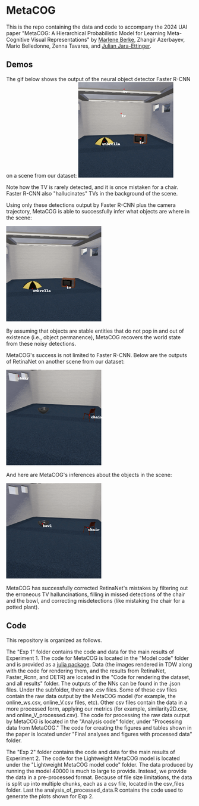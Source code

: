 # MetaCOG

This is the repo containing the data and code to accompany the 2024 UAI paper "MetaCOG: A Hierarchical Probabilistic Model for Learning Meta-Cognitive Visual Representations" by [Marlene Berke](https://marleneberke.github.io/), Zhangir Azerbayev, Mario Belledonne, Zenna Tavares, and [Julian Jara-Ettinger](https://compdevlab.yale.edu/).

## Demos
The gif below shows the output of the neural object detector Faster R-CNN on a scene from our dataset: 
![faster_rcnn_scene6.gif](demos/faster_rcnn_scene6.gif)

Note how the TV is rarely detected, and it is once mistaken for a chair. Faster R-CNN also "hallucinates" TVs in the background of the scene.

Using only these detections output by Faster R-CNN plus the camera trajectory, MetaCOG is able to successfully infer what objects are where in the scene:

![metacog_faster_rcnn_scene6.gif](demos/metacog_faster_rcnn_scene6.gif)

By assuming that objects are stable entities that do not pop in and out of existence (i.e., object permanence), MetaCOG recovers the world state from these noisy detections.

MetaCOG's success is not limited to Faster R-CNN. Below are the outputs of RetinaNet on another scene from our dataset:

![retinanet_scene36.gif](demos/retinanet_scene36.gif)


And here are MetaCOG's inferences about the objects in the scene:

![metacog_retinanet_scene36.gif](demos/metacog_retinanet_scene36.gif)

MetaCOG has successfully corrected RetinaNet's mistakes by filtering out the erroneous TV halluncinations, filling in missed detections of the chair and the bowl, and correcting misdetections (like mistaking the chair for a potted plant).


## Code
This repository is organized as follows.

The "Exp 1" folder contains the code and data for the main results of Experiment 1. The code for MetaCOG is located in the "Model code" folder and is provided as a [julia package](https://julialang.org/packages/). Data (the images rendered in TDW along with the code for rendering them, and the results from RetinaNet, Faster_Rcnn, and DETR) are located in the "Code for rendering the dataset, and all results" folder. The outputs of the NNs can be found in the .json files. Under the subfolder, there are .csv files. Some of these csv files contain the raw data output by the MetaCOG model (for example, the online_ws.csv, online_V.csv files, etc). Other csv files contain the data in a more processed form, applying our metrics (for example, similarity2D.csv, and online_V_processed.csv). The code for processing the raw data output by MetaCOG is located in the "Analysis code" folder, under "Processing data from MetaCOG." The code for creating the figures and tables shown in the paper is located under "Final analyses and figures with processed data" folder.

The "Exp 2" folder contains the code and data for the main results of Experiment 2. The code for the Lightweight MetaCOG model is located under the "Lightweight MetaCOG model code" folder. The data produced by running the model 40000 is much to large to provide. Instead, we provide the data in a pre-processed format. Because of file size limitations, the data is split up into multiple chunks, each as a csv file, located in the csv_files folder. Last the analysis_of_processed_data.R contains the code used to generate the plots shown for Exp 2.
